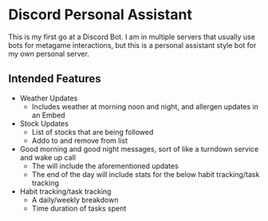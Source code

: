# Discord Personal Assistant

This is my first go at a Discord Bot. I am in multiple servers that usually use bots for metagame interactions, but this is a personal assistant style bot for my own personal server.


## Intended Features
* Weather Updates
    * Includes weather at morning noon and night, and allergen updates in an Embed
* Stock Updates
    * List of stocks that are being followed
    * Addo to and remove from list
* Good morning and good night messages, sort of like a turndown service and wake up call
    * The will include the aforementioned updates
    * The end of the day will include stats for the below habit tracking/task tracking
* Habit tracking/task tracking
    * A daily/weekly breakdown
    * Time duration of tasks spent

